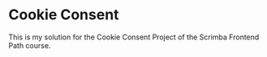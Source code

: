 # Cookie Consent

This is my solution for the Cookie Consent Project of the Scrimba Frontend Path course.
